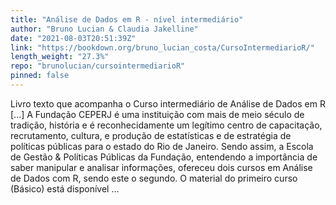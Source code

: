 ```yaml
---
title: "Análise de Dados em R - nível intermediário"
author: "Bruno Lucian & Claudia Jakelline"
date: "2021-08-03T20:51:39Z"
link: "https://bookdown.org/bruno_lucian_costa/CursoIntermediarioR/"
length_weight: "27.3%"
repo: "brunolucian/cursointermediarioR"
pinned: false
---
```


Livro texto que acompanha o Curso intermediário de Análise de Dados em R [...] A Fundação CEPERJ é uma instituição com mais de meio século de tradição, história e é reconhecidamente um legítimo centro de capacitação, recrutamento, cultura, e produção de estatísticas e de estratégia de políticas públicas para o estado do Rio de Janeiro. Sendo assim, a Escola de Gestão & Políticas Públicas da Fundação, entendendo a importância de saber manipular e analisar informações, ofereceu dois cursos em Análise de Dados com R, sendo este o segundo. O material do primeiro curso (Básico) está disponível ...
